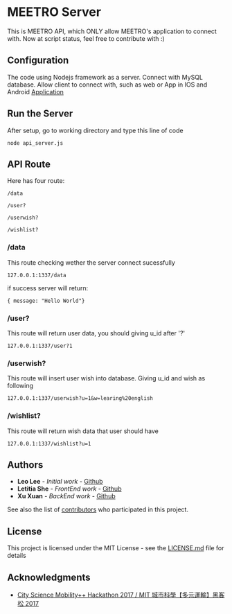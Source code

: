 # MEETRO Server

This is MEETRO API, which ONLY allow MEETRO's application to connect with.
Now at script status, feel free to contribute with :)
## Configuration

The code using Nodejs framework as a server. Connect with MySQL database.
Allow client to connect with, such as web or App in IOS and Android
[Application](https://github.com/WooGaoZan/MEETRO_client)

## Run the Server
After setup, go to working directory and type this line of code

```
node api_server.js
```

## API Route

Here has four route:

```
/data
```
```
/user?
```
```
/userwish?
```
```
/wishlist?
```


### /data

This route checking wether the server connect sucessfully

```
127.0.0.1:1337/data
```

if success server will return:
```
{ message: "Hello World"}
```

### /user?

This route will return user data, you should giving u_id after '?'

```
127.0.0.1:1337/user?1
```

### /userwish?

This route will insert user wish into database.
Giving u_id and wish as following

```
127.0.0.1:1337/userwish?u=1&w=learing%20english
```

### /wishlist?

This route will return wish data that user should have

```
127.0.0.1:1337/wishlist?u=1
```

## Authors

* **Leo Lee** - *Initial work* - [Github](https://github.com/Leoli0320)
* **Letitia She** - *FrontEnd work* - [Github](https://github.com/LetitiaShe)
* **Xu Xuan** - *BackEnd work* - [Github](https://github.com/kugwa)

See also the list of [contributors](https://github.com/WooGaoZan/MEETRO_server/graphs/contributors) who participated in this project.

## License

This project is licensed under the MIT License - see the [LICENSE.md](LICENSE.md) file for details

## Acknowledgments

* [City Science Mobility++ Hackathon 2017 / MIT 城市科學【多元運輸】黑客松 2017](https://www.media.mit.edu/events/csopen-taipei-2017/)
